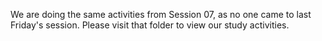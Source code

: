 We are doing the same activities from Session 07, as no one came to last Friday's session. Please visit that folder to view our study activities.
